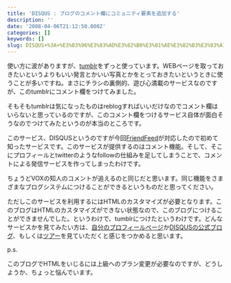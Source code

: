 ```yaml
---
title: 'DISQUS : ブログのコメント欄にコミュニティ要素を追加する'
description: ''
date: '2008-04-06T21:12:50.000Z'
categories: []
keywords: []
slug: DISQUS+%3A+%E3%83%96%E3%83%AD%E3%82%B0%E3%81%AE%E3%82%B3%E3%83%A1%E3%83%B3%E3%83%88%E6%AC%84%E3%81%AB%E3%82%B3%E3%83%9F%E3%83%A5%E3%83%8B%E3%83%86%...
---
```

使い方に波がありますが、[tumblr](http://tumblr.qli.jp/)をずっと使っています。WEBページを取っておきたいというよりもいい発言とかいい写真とかをとっておきたいというときに使うことが多いですね。まさにチラシの裏側的、遊び心満載のサービスなのですが、このtumblrにコメント欄をつけてみました。

そもそもtumblrは気になったものはreblogすればいいだけなのでコメント欄はいらないと思っているのですが、このコメント欄をつけるサービス自体が面白そうなのでつけてみたというのが本当のところです。

このサービス、DISQUSというのですが今回[FriendFeed](http://friendfeed.com/)が対応したので初めて知ったサービスです。このサービスが提供するのはコメント機能。そして、そこにプロフィールとtwitterのようなfollowの仕組みを足してしまうことで、コメントによる発信サービスを作ってしまったわけです。

ちょうどVOXの知人のコメントが追えるのと同じだと思います。同じ機能をさまざまなブログシステムにつけることができるというものだと思ってください。

ただしこのサービスを利用するにはHTMLのカスタマイズが必要となります。このブログはHTMLのカスタマイズができない状態なので、このブログにつけることができませんでした。というわけで、tumblrにつけたというわけです。どんなサービスかを見てみたい方は、[自分のプロフィールページ](http://disqus.com/people/hiro/)か[DISQUSの公式ブログ](http://blog.disqus.net/)、もしくは[ツアー](http://disqus.com/tour/)を見ていただくと感じをつかめると思います。

p.s.  
  
このブログでHTMLをいじるには上級へのプラン変更が必要なのですが、どうしようか、ちょっと悩んでいます。